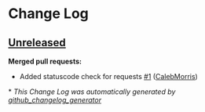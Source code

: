 # Change Log

## [Unreleased](https://github.com/colonyamerican/lather/tree/HEAD)

**Merged pull requests:**

- Added statuscode check for requests [\#1](https://github.com/colonyamerican/lather/pull/1) ([CalebMorris](https://github.com/CalebMorris))



\* *This Change Log was automatically generated by [github_changelog_generator](https://github.com/skywinder/Github-Changelog-Generator)*